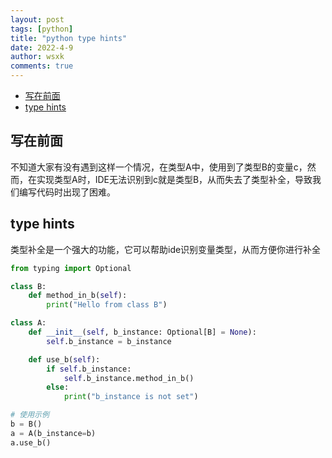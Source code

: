```yaml
---
layout: post
tags: [python]
title: "python type hints"
date: 2022-4-9
author: wsxk
comments: true
---
```


- [写在前面](#写在前面)
- [type hints](#type-hints)


## 写在前面<br> 
不知道大家有没有遇到这样一个情况，在类型A中，使用到了类型B的变量c，然而，在实现类型A时，IDE无法识别到c就是类型B，从而失去了类型补全，导致我们编写代码时出现了困难。<br>

## type hints<br>
类型补全是一个强大的功能，它可以帮助ide识别变量类型，从而方便你进行补全<br>

```python
from typing import Optional

class B:
    def method_in_b(self):
        print("Hello from class B")

class A:
    def __init__(self, b_instance: Optional[B] = None):
        self.b_instance = b_instance

    def use_b(self):
        if self.b_instance:
            self.b_instance.method_in_b()
        else:
            print("b_instance is not set")

# 使用示例
b = B()
a = A(b_instance=b)
a.use_b()
```